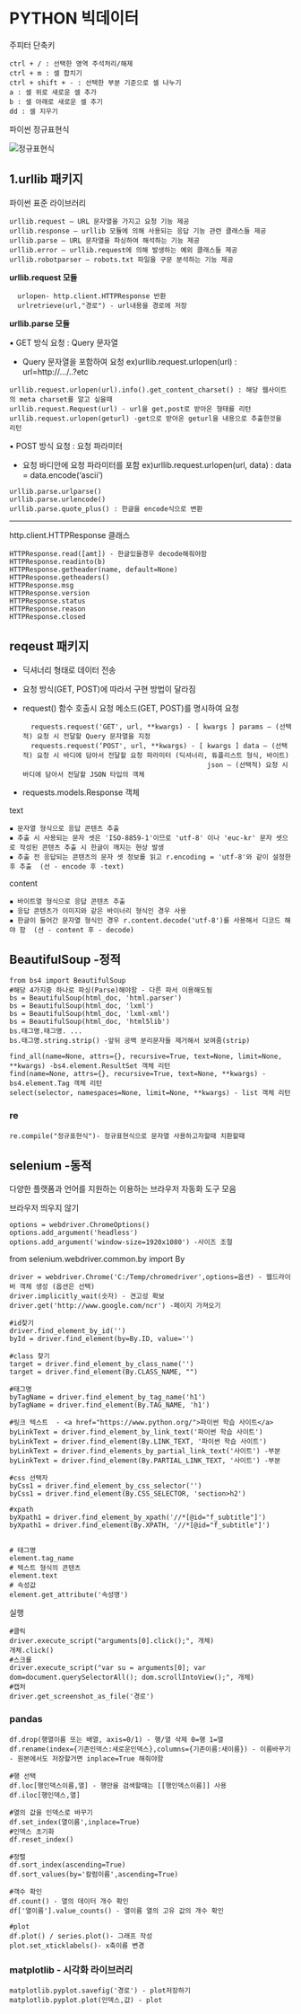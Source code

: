# PYTHON 빅데이터

주피터 단축키
    
    ctrl + / : 선택한 영역 주석처리/해제
    ctrl + m : 셀 합치기
    ctrl + shift + - : 선택한 부분 기준으로 셀 나누기
    a : 셀 위로 새로운 셀 추가
    b : 셀 아래로 새로운 셀 추기
    dd : 셀 지우기

파이썬 정규표현식

![정규표현식](https://user-images.githubusercontent.com/49812691/164121211-c70b463b-52a2-4715-8f37-843bc10a7d21.PNG)


## 1.urllib 패키지

파이썬 표준 라이브러리

    urllib.request — URL 문자열을 가지고 요청 기능 제공
    urllib.response — urllib 모듈에 의해 사용되는 응답 기능 관련 클래스들 제공
    urllib.parse — URL 문자열을 파싱하여 해석하는 기능 제공
    urllib.error — urllib.request에 의해 발생하는 예외 클래스들 제공
    urllib.robotparser — robots.txt 파일을 구문 분석하는 기능 제공

__urllib.request 모듈__

      urlopen- http.client.HTTPResponse 반환
      urlretrieve(url,"경로") - url내용을 경로에 저장 
  
__urllib.parse 모듈__

▪ GET 방식 요청 : Query 문자열
    
   - Query 문자열을 포함하여 요청 ex)urllib.request.urlopen(url)  : url=http://.../..?etc
   
    urllib.request.urlopen(url).info().get_content_charset() : 해당 웹사이트의 meta charset를 알고 싶을때
    urllib.request.Request(url) - url을 get,post로 받아온 형태를 리턴
    urllib.request.urlopen(geturl) -get으로 받아온 geturl을 내용으로 추출한것을 리턴
    
▪ POST 방식 요청 : 요청 파라미터

   - 요청 바디안에 요청 파라미터를 포함 ex)urllib.request.urlopen(url, data) : data = data.encode(‘ascii’)

    urllib.parse.urlparse()
    urllib.parse.urlencode()
    urllib.parse.quote_plus() : 한글을 encode식으로 변환
    
  ***
http.client.HTTPResponse 클래스

    HTTPResponse.read([amt]) - 한글있을경우 decode해줘야함
    HTTPResponse.readinto(b)
    HTTPResponse.getheader(name, default=None)
    HTTPResponse.getheaders()
    HTTPResponse.msg
    HTTPResponse.version
    HTTPResponse.status
    HTTPResponse.reason
    HTTPResponse.closed

## reqeust 패키지
- 딕셔너리 형태로 데이터 전송
- 요청 방식(GET, POST)에 따라서 구현 방법이 달라짐
- request() 함수 호출시 요청 메소드(GET, POST)를 명시하여 요청

        requests.request('GET', url, **kwargs) - [ kwargs ] params – (선택적) 요청 시 전달할 Query 문자열을 지정
        requests.request(‘POST', url, **kwargs) - [ kwargs ] data – (선택적) 요청 시 바디에 담아서 전달할 요청 파라미터 (딕셔너리, 튜플리스트 형식, 바이트)
                                                    json – (선택적) 요청 시 바디에 담아서 전달할 JSON 타입의 객체
 - requests.models.Response  객체
 
 text
 
    ▪ 문자열 형식으로 응답 콘텐츠 추출
    ▪ 추출 시 사용되는 문자 셋은 'ISO-8859-1'이므로 'utf-8' 이나 'euc-kr' 문자 셋으로 작성된 콘텐츠 추출 시 한글이 깨지는 현상 발생
    ▪ 추출 전 응답되는 콘텐츠의 문자 셋 정보를 읽고 r.encoding = 'utf-8'와 같이 설정한 후 추출  (선 - encode 후 -text)

content

    ▪ 바이트열 형식으로 응답 콘텐츠 추출
    ▪ 응답 콘텐츠가 이미지와 같은 바이너리 형식인 경우 사용
    ▪ 한글이 들어간 문자열 형식인 경우 r.content.decode('utf-8')를 사용해서 디코드 해야 함  (선 - content 후 - decode)

## BeautifulSoup -정적

    from bs4 import BeautifulSoup
    #해당 4가지중 하나로 파싱(Parse)해야함 - 다른 파서 이용해도됨
    bs = BeautifulSoup(html_doc, 'html.parser')
    bs = BeautifulSoup(html_doc, 'lxml')
    bs = BeautifulSoup(html_doc, 'lxml-xml')
    bs = BeautifulSoup(html_doc, 'html5lib')
    bs.태그명.태그명. ... 
    bs.태그명.string.strip() -앞뒤 공백 분리문자들 제거해서 보여줌(strip)
    
    find_all(name=None, attrs={}, recursive=True, text=None, limit=None, **kwargs) -bs4.element.ResultSet 객체 리턴
    find(name=None, attrs={}, recursive=True, text=None, **kwargs) - bs4.element.Tag 객체 리턴
    select(selector, namespaces=None, limit=None, **kwargs) - list 객체 리턴

### re
    
    re.compile("정규표현식")- 정규표현식으로 문자열 사용하고자할때 치환할때 

## selenium -동적
다양한 플랫폼과 언어를 지원하는 이용하는 브라우저 자동화 도구 모음

브라우저 띄우지 않기
    
    options = webdriver.ChromeOptions()
    options.add_argument('headless')
    options.add_argument('window-size=1920x1080') -사이즈 조절

from selenium.webdriver.common.by import By 

    driver = webdriver.Chrome('C:/Temp/chromedriver',options=옵션) - 웹드라이버 객체 생성 (옵션은 선택)
    driver.implicitly_wait(숫자) - 견고성 확보
    driver.get('http://www.google.com/ncr') -페이지 가져오기
    
    #id찾기
    driver.find_element_by_id('')
    byId = driver.find_element(by=By.ID, value='')
    
    #class 찾기
    target = driver.find_element_by_class_name('')
    target = driver.find_element(By.CLASS_NAME, "")
    
    #태그명
    byTagName = driver.find_element_by_tag_name('h1') 
    byTagName = driver.find_element(By.TAG_NAME, 'h1')
    
    #링크 텍스트  - <a href="https://www.python.org/">파이썬 학습 사이트</a>
    byLinkText = driver.find_element_by_link_text('파이썬 학습 사이트')
    byLinkText = driver.find_element(By.LINK_TEXT, '파이썬 학습 사이트')
    byLinkText = driver.find_elements_by_partial_link_text('사이트') -부분
    byLinkText = driver.find_element(By.PARTIAL_LINK_TEXT, '사이트') -부분
    
    #css 선택자
    byCss1 = driver.find_element_by_css_selector('') 
    byCss1 = driver.find_element(By.CSS_SELECTOR, 'section>h2')
    
    #xpath
    byXpath1 = driver.find_element_by_xpath('//*[@id="f_subtitle"]')
    byXpath1 = driver.find_element(By.XPATH, '//*[@id="f_subtitle"]')


    # 태그명
    element.tag_name
    # 텍스트 형식의 콘텐츠
    element.text
    # 속성값
    element.get_attribute('속성명')
    
실행

    #클릭
    driver.execute_script("arguments[0].click();", 개체)
    개체.click() 
    #스크롤
    driver.execute_script("var su = arguments[0]; var dom=document.querySelectorAll(); dom.scrollIntoView();", 개체)
    #캡처
    driver.get_screenshot_as_file('경로')


### pandas

    df.drop(행열이름 또는 배열, axis=0/1) - 행/열 삭제 0=행 1=열
    df.rename(index={기존인덱스:새로운인덱스},columns={기존이름:새이름}) - 이름바꾸기 - 원본에서도 저장할거면 inplace=True 해줘야함
    
    #행 선택
    df.loc[행인덱스이름,열] - 행만을 검색할때는 [[행인덱스이름]] 사용
    df.iloc[행인덱스,열]

    #열의 값을 인덱스로 바꾸기
    df.set_index(열이름',inplace=True)
    #인덱스 초기화
    df.reset_index()
    
    #정렬
    df.sort_index(ascending=True)
    df.sort_values(by='칼럼이름',ascending=True)
    
    #객수 확인
    df.count() - 열의 데이터 개수 확인
    df['열이름'].value_counts() - 열이름 열의 고유 값의 개수 확인

    #plot
    df.plot() / series.plot()- 그래프 작성
    plot.set_xticklabels()- x축이름 변경
    
### matplotlib - 시각화 라이브러리 
    
    matplotlib.pyplot.savefig('경로') - plot저장하기
    matplotlib.pyplot.plot(인덱스,값) - plot
    
